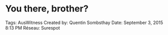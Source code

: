 # You there, brother?

Tags: AusWitness
Created by: Quentin Sombsthay
Date: September 3, 2015 8:13 PM
Réseau: Surespot